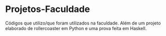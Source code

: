 # Projetos-Faculdade
Códigos que utilizo/que foram utilizados na faculdade.
Além de um projeto elaborado de rollercoaster em Python e uma prova feita em Haskell.
